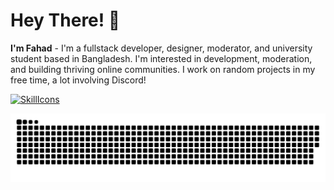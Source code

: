 # Hey There! 👋
**I'm Fahad** - I'm a fullstack developer, designer, moderator, and university student based in Bangladesh. I'm interested in development, moderation, and building thriving online communities. I work on random projects in my free time, a lot involving Discord!

[![SkillIcons](https://skillicons.dev/icons?i=html,css,js,py,xd,workers,wordpress,vscode,visualstudio,unreal,unity,twitter,stackoverflow,sqlite,regex,raspberrypi,pr,powershell,ps,netlify,matlab,linux,linkedin,instagram,ai,heroku,gitlab,githubactions,github,git,figma,dotnet,django,discord,codepen,androidstudio)](https://skillicons.dev)<br/>




![](https://github.com/FahadBinHussain/FahadBinHussain/blob/main/github-contribution-grid-snake.svg)
